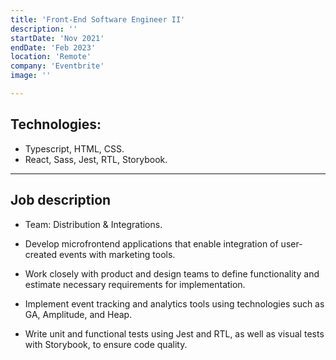 ```yaml
---
title: 'Front-End Software Engineer II'
description: ''
startDate: 'Nov 2021'
endDate: 'Feb 2023'
location: 'Remote'
company: 'Eventbrite'
image: ''

---
```


## Technologies:

- Typescript, HTML, CSS.
- React, Sass, Jest, RTL, Storybook.

---

## Job description

- Team: Distribution & Integrations.

- Develop microfrontend applications that enable integration of user-created events with marketing tools.
- Work closely with product and design teams to define functionality and estimate necessary requirements for implementation.
- Implement event tracking and analytics tools using technologies such as GA, Amplitude, and Heap.
- Write unit and functional tests using Jest and RTL, as well as visual tests with Storybook, to ensure code quality.
